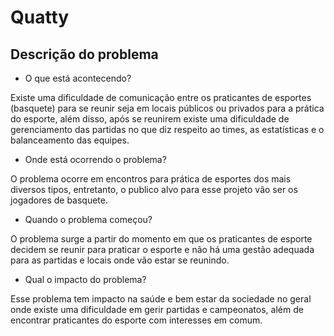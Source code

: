 # Quatty

## Descrição do problema
- O que está acontecendo?

Existe uma dificuldade de comunicação entre os praticantes de esportes (basquete) para se reunir seja em locais públicos ou privados para a prática do esporte, além disso, após se reunirem existe uma dificuldade de gerenciamento das partidas no que diz respeito ao times, as estatísticas e o balanceamento das equipes.

- Onde está ocorrendo o problema?

O problema ocorre em encontros para prática de esportes dos mais diversos tipos, entretanto, o publico alvo para esse projeto vão ser os jogadores de basquete.

- Quando o problema começou?

O problema surge a partir do momento em que os praticantes de esporte decidem se
reunir para praticar o esporte e não há uma gestão adequada para as partidas e locais onde vão estar se reunindo.

- Qual o impacto do problema?

Esse problema tem impacto na saúde e bem estar da sociedade no geral onde existe uma dificuldade em gerir partidas e campeonatos, além de encontrar praticantes do esporte com interesses em comum.